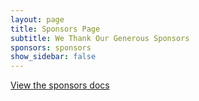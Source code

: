 ```yaml
---
layout: page
title: Sponsors Page
subtitle: We Thank Our Generous Sponsors
sponsors: sponsors
show_sidebar: false
--- 
```


[View the sponsors docs](/bulma-clean-theme/docs/sponsors/) 